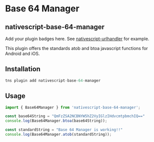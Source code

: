 # Base 64 Manager
## nativescript-base-64-manager

Add your plugin badges here. See [nativescript-urlhandler](https://github.com/hypery2k/nativescript-urlhandler) for example.

This plugin offers the standards atob and btoa javascript functions for Android and iOS. 

## Installation

```javascript
tns plugin add nativescript-base-64-manager
```

## Usage 
	
```javascript
import { Base64Manager } from 'nativescript-base-64-manager';

const base64String = "QmFzZSA2NCBNYW5hZ2VyIGlzIHdvcmtpbmchIQ=="
console.log(Base64Manager.btoa(base64String));

const standardString = "Base 64 Manager is working!!"
console.log(Base64Manager.atob(standardString));
```
